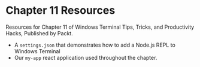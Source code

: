 Chapter 11 Resources
===================

Resources for Chapter 11 of Windows Terminal Tips, Tricks, and Productivity Hacks, Published by Packt.

- A `settings.json` that demonstrates how to add a Node.js REPL to Windows Terminal
- Our `my-app` react application used throughout the chapter.

